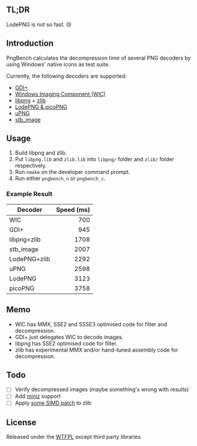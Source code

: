## TL;DR
LodePNG is not so fast. :cry:

## Introduction
PngBench calculates the decompression time of several PNG decoders by using Windows' native icons as test suite.

Currently, the following decoders are supported:

- [GDI+](https://msdn.microsoft.com/en-us/library/windows/desktop/ms533798.aspx)
- [Windows Imaging Component (WIC)](https://msdn.microsoft.com/en-us/library/windows/desktop/ee719902.aspx)
- [libpng](http://www.libpng.org/pub/png/libpng.html) + [zlib](https://zlib.net/)
- [LodePNG & picoPNG](http://lodev.org/lodepng/)
- [uPNG](https://github.com/elanthis/upng)
- [stb_image](https://github.com/nothings/stb)

## Usage
1. Build libpng and zlib.
1. Put `libpng.lib` and `zlib.lib` into `libpng/` folder and `zlib/` folder respectively.
1. Run `nmake` on the developer command prompt.
1. Run either `pngbench_n` or `pngbench_c`.

### Example Result
Decoder|Speed (ms)
-------|---------:
WIC|700
GDI+|945
libpng+zlib|1708
stb_image|2007
LodePNG+zlib|2292
uPNG|2598
LodePNG|3123
picoPNG|3758

## Memo
- WIC has MMX, SSE2 and SSSE3 optimised code for filter and decompression.
- GDI+ just delegates WIC to decode images.
- libpng has SSE2 optimised code for filter.
- zlib has experimental MMX and/or hand-tuned assembly code for decompression.

## Todo
- [ ] Verify decompressed images (maybe something's wrong with results)
- [ ] Add [miniz](https://github.com/richgel999/miniz) support
- [ ] Apply [some SIMD patch](https://www.google.com/search?q=zlib+simd) to zlib

## License
Released under the [WTFPL](http://www.wtfpl.net/about/) except third party libraries.
